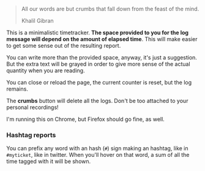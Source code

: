 > All our words are but crumbs that fall down from the feast of the mind.
>
> Khalil Gibran

This is a minimalistic timetracker. **The space provided to you for
the log message will depend on the amount of elapsed time**. This will
make easier to get some sense out of the resulting report.

You can write more than the provided space, anyway, it's just a
suggestion. But the extra text will be grayed in order to give more
sense of the actual quantity when you are reading.

You can close or reload the page, the current counter is reset, but
the log remains.

The **crumbs** button will delete all the logs. Don't be too attached
to your personal recordings!

I'm running this on Chrome, but Firefox should go fine, as well.

### Hashtag reports

You can prefix any word with an hash (`#`) sign making an hashtag, like in
`#myticket`, like in twitter. When you'll hover on that word, a sum of all the
time tagged with it will be shown.
